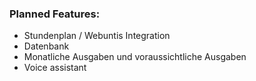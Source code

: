 <h3>Planned Features:</h3>

- Stundenplan / Webuntis Integration
- Datenbank
- Monatliche Ausgaben und voraussichtliche Ausgaben
- Voice assistant